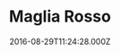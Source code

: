 ---
date: 2016-08-29T11:24:28.000Z
title: Maglia Rosso
latitude: 52.19020828674799
longitude: 0.7234411384232506
category: checkin
---